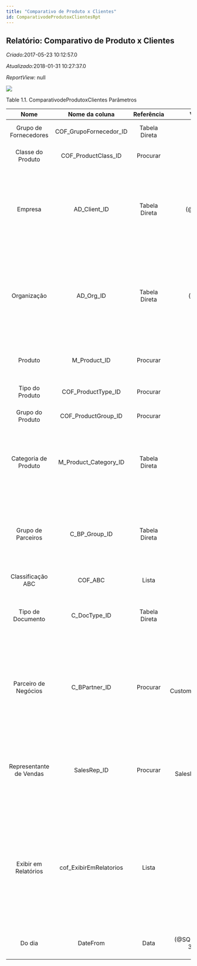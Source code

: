 ```yaml
---
title: "Comparativo de Produto x Clientes"
id: ComparativodeProdutoxClientesRpt
---
```

<div id="d29199e1" class="section chapter">

<div class="titlepage">

<div>

<div>

## Relatório: Comparativo de Produto x Clientes

</div>

</div>

</div>

<span class="emphasis"> *Criado:*</span>2017-05-23 10:12:57.0

<span class="emphasis">*Atualizado:*</span>2018-01-31 10:27:37.0

<span class="emphasis"> *ReportView:* </span>null

![](/img/manual/ComparativodeProdutoxClientes.png)

<div id="d29199e18" class="table">

<div class="table-title">

Table 1.1. ComparativodeProdutoxClientes
Parâmetros

</div>

<div class="table-contents">

|          Nome           |      Nome da coluna      |  Referência   |             Valores(Padrão)              |                                  Descrição                                   |                                                                                                         Comentário/Ajuda                                                                                                          |
| :---------------------: | :----------------------: | :-----------: | :--------------------------------------: | :--------------------------------------------------------------------------: | :-------------------------------------------------------------------------------------------------------------------------------------------------------------------------------------------------------------------------------: |
|  Grupo de Fornecedores  | COF\_GrupoFornecedor\_ID | Tabela Direta |                                          |                     Identifica um grupo de fornecedores                      |                                                                                                       Grupo de Fornecedores                                                                                                       |
|    Classe do Produto    |  COF\_ProductClass\_ID   |   Procurar    |                                          |             Coluna de relação com a tabela de classe de produto              |                                                                                                    Primary Key : Product Class                                                                                                    |
|         Empresa         |      AD\_Client\_ID      | Tabela Direta |           (@\#AD\_Client\_ID@)           |                   Empresa/Locatário para esta instalação.                    |                              Uma Empresa é uma Companhia ou uma Entidade Legal (pessoa jurídica). Dados não podem ser compartilhados entre Empresas. Locatário é um sinônimo para Empresa (Client).                               |
|       Organização       |       AD\_Org\_ID        | Tabela Direta |            (@\#AD\_Org\_ID@)             |                  Entidade organizacional dentro da Empresa                   |                                    Uma "Organização" é uma unidade de sua "Empresa" ou "Entidade Legal" - os exemplos são loja, departamento. Você pode compartilhar dados entre organizações.                                    |
|         Produto         |      M\_Product\_ID      |   Procurar    |                                          |                            Produto, Serviço, Item                            |                                                                               Identifica um item que é ou comprado ou vendido por esta organização.                                                                               |
|     Tipo do Produto     |   COF\_ProductType\_ID   |   Procurar    |                                          |              Coluna de relação com a tabela de tipo de produto               |                                                                                                    Primary Key : Product Type                                                                                                     |
|    Grupo do Produto     |  COF\_ProductGroup\_ID   |   Procurar    |                                          |              Coluna de relação com a tabela de grupo do produto              |                                                                                                    Primary Key : Product Group                                                                                                    |
|  Categoria de Produto   | M\_Product\_Category\_ID | Tabela Direta |                                          |                           Categoria de um Produto                            |                                                     Identifica a categoria à qual este produto pertence. Categorias de Produto são usadas para formação de preços e seleção.                                                      |
|   Grupo de Parceiros    |     C\_BP\_Group\_ID     | Tabela Direta |                                          |                        Grupo de Parceiros de Negócios                        |                                                O "Grupo de Parceiros de Negócios" oferece um método de definição dos padrões a serem usados por Parceiros de Negócios individuais.                                                |
|    Classificação ABC    |         COF\_ABC         |     Lista     |                  A B C                   |                                     null                                     |                                                                                                               null                                                                                                                |
|    Tipo de Documento    |      C\_DocType\_ID      | Tabela Direta |                                          |                         Tipo de Documento ou regras                          |                                                                       O "Tipo de Documento" determina a seqüência do documento e as regras de processamento                                                                       |
|  Parceiro de Negócios   |     C\_BPartner\_ID      |   Procurar    | C\_BPartner Customers(@C\_BPartner\_ID@) |                     Identifica um Parceiro de Negócios.                      |                               Um "Parceiro de Negócios" é qualquer um com quem você transaciona. Isto pode incluir Fornecedores, Clientes, Funcionários, Vendedores, Representantes de Venda, etc.                                |
| Representante de Vendas |       SalesRep\_ID       |   Procurar    |   AD\_User - SalesRep(@SalesRep\_ID@)    |          Representante de Vendas ou Promotor de Vendas da Companhia          |                                   O campo "Representante de Vendas" indica o representante de vendas para esta região. Qualquer Representante de Vendas tem que ser um usuário interno válido.                                    |
|  Exibir em Relatórios   | cof\_ExibirEmRelatorios  |     Lista     |                 Não Sim                  | Indica se Documentos deste TdD são ou não exibidos em relatórios do sistema. | Usado por exemplo para excluir documentos que não compõem receitas de vendas (venda de ativo imobilizado, remessas, etc) ou outras situações. Consultar documentações para saber os relatórios que interpretam ou não esta opção. |
|         Do dia          |         DateFrom         |     Data      |   (@SQL=SELECT SYSDATE-365 FROM DUAL)    |                      Data inicial de uma faixa de datas                      |                                                                                   O campo "Do dia" indica a data inicial de uma faixa de datas.                                                                                   |

</div>

</div>

  

</div>
